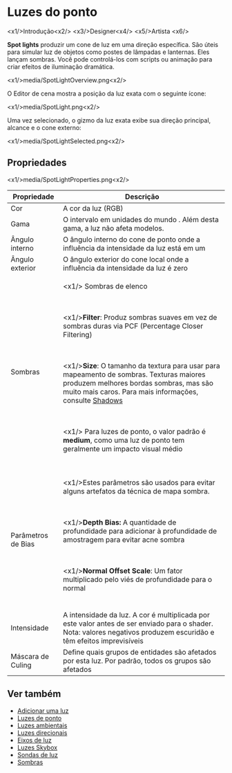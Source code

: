 # Luzes do ponto

<x1\/>Introdução<x2\/>
<x3\/>Designer<x4\/>
<x5\/>Artista <x6\/>

**Spot lights** produzir um cone de luz em uma direção específica. São úteis para simular luz de objetos como postes de lâmpadas e lanternas. Eles lançam sombras. Você pode controlá-los com scripts ou animação para criar efeitos de iluminação dramática.

<x1\/>media\/SpotLightOverview.png<x2\/>

O Editor de cena mostra a posição da luz exata com o seguinte ícone:

<x1\/>media\/SpotLight.png<x2\/>

Uma vez selecionado, o gizmo da luz exata exibe sua direção principal, alcance e o cone externo:

<x1\/>media\/SpotLightSelected.png<x2\/>

## Propriedades

<x1\/>media\/SpotLightProperties.png<x2\/>

| Propriedade | Descrição |
| ------------------- | -----------
| Cor | A cor da luz (RGB) |
| Gama | O intervalo em unidades do mundo [](../../game-studio/world-units.md). Além desta gama, a luz não afeta modelos. |
| Ângulo interno | O ângulo interno do cone de ponto onde a influência da intensidade da luz está em um |
| Ângulo exterior | O ângulo exterior do cone local onde a influência da intensidade da luz é zero |
| Sombras | <p><x1\/> Sombras de elenco</p></br><p><x1\/>**Filter**: Produz sombras suaves em vez de sombras duras via PCF (Percentage Closer Filtering) </p></br> <p><x1\/>**Size**: O tamanho da textura para usar para mapeamento de sombras. Texturas maiores produzem melhores bordas sombras, mas são muito mais caros. Para mais informações, consulte [Shadows](shadows.md)</p></br> <p><x1\/> Para luzes de ponto, o valor padrão é **medium**, como uma luz de ponto tem geralmente um impacto visual médio</p></br> |
| Parâmetros de Bias | <p><x1\/>Estes parâmetros são usados para evitar alguns artefatos da técnica de mapa sombra.</p></br> <p><x1\/>**Depth Bias:** A quantidade de profundidade para adicionar à profundidade de amostragem para evitar acne sombra </p></br> <p><x1\/>**Normal Offset Scale**: Um fator multiplicado pelo viés de profundidade para o normal</p></br> |
| Intensidade | A intensidade da luz. A cor é multiplicada por este valor antes de ser enviado para o shader. Nota: valores negativos produzem escuridão e têm efeitos imprevisíveis |
| Máscara de Culing | Define quais grupos de entidades são afetados por esta luz. Por padrão, todos os grupos são afetados |

## Ver também

* [Adicionar uma luz](add-a-light.md)
* [Luzes de ponto](point-lights.md)
* [Luzes ambientais](ambient-lights.md)
* [Luzes direcionais](directional-lights.md)
* [Eixos de luz](light-shafts.md)
* [Luzes Skybox](skybox-lights.md)
* [Sondas de luz](light-probes.md)
* [Sombras](shadows.md)
